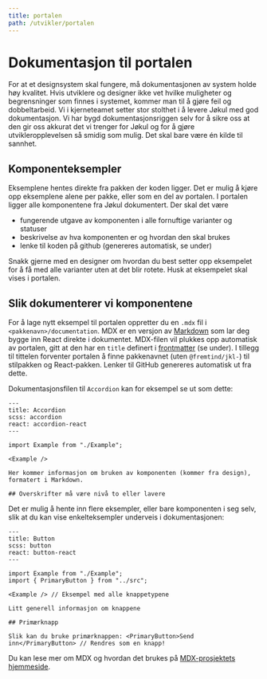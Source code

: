 ```yaml
---
title: portalen
path: /utvikler/portalen
---
```


# Dokumentasjon til portalen

For at et designsystem skal fungere, må dokumentasjonen av system holde høy kvalitet. Hvis utviklere og designer ikke vet hvilke muligheter og begrensninger som finnes i systemet, kommer man til å gjøre feil og dobbeltarbeid. Vi i kjerneteamet setter stor stolthet i å levere Jøkul med god dokumentasjon. Vi har bygd dokumentasjonsriggen selv for å sikre oss at den gir oss akkurat det vi trenger for Jøkul og for å gjøre utvikleropplevelsen så smidig som mulig. Det skal bare være én kilde til sannhet.

## Komponenteksempler

Eksemplene hentes direkte fra pakken der koden ligger. Det er mulig å kjøre opp eksemplene alene per pakke, eller som en del av portalen. I portalen ligger alle komponentene fra Jøkul dokumentert. Der skal det være

-   fungerende utgave av komponenten i alle fornuftige varianter og statuser
-   beskrivelse av hva komponenten er og hvordan den skal brukes
-   lenke til koden på github (genereres automatisk, se under)

Snakk gjerne med en designer om hvordan du best setter opp eksempelet for å få med alle varianter uten at det blir rotete. Husk at eksempelet skal vises i portalen.

## Slik dokumenterer vi komponentene

For å lage nytt eksempel til portalen oppretter du en `.mdx` fil i `<pakkenavn>/documentation`. MDX er en versjon av [Markdown](https://www.markdownguide.org) som lar deg bygge inn React direkte i dokumentet. MDX-filen vil plukkes opp automatisk av portalen, gitt at den har en `title` definert i [frontmatter](https://www.gatsbyjs.org/docs/adding-markdown-pages/#frontmatter-for-metadata-in-markdown-files) (se under). I tillegg til tittelen forventer portalen å finne pakkenavnet (uten `@fremtind/jkl-`) til stilpakken og React-pakken. Lenker til GitHub genereres automatisk ut fra dette.

Dokumentasjonsfilen til `Accordion` kan for eksempel se ut som dette:

```mdx
---
title: Accordion
scss: accordion
react: accordion-react
---

import Example from "./Example";

<Example />

Her kommer informasjon om bruken av komponenten (kommer fra design), formatert i Markdown.

## Overskrifter må være nivå to eller lavere
```

Det er mulig å hente inn flere eksempler, eller bare komponenten i seg selv, slik at du kan vise enkelteksempler underveis i dokumentasjonen:

```mdx
---
title: Button
scss: button
react: button-react
---

import Example from "./Example";
import { PrimaryButton } from "../src";

<Example /> // Eksempel med alle knappetypene

Litt generell informasjon om knappene

## Primærknapp

Slik kan du bruke primærknappen: <PrimaryButton>Send inn</PrimaryButton> // Rendres som en knapp!
```

Du kan lese mer om MDX og hvordan det brukes på [MDX-prosjektets hjemmeside](https://mdxjs.com/).
